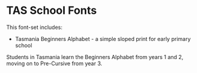 # TAS School Fonts

This font-set includes:

- Tasmania Beginners Alphabet - a simple sloped print for early primary school

Students in Tasmania learn the Beginners Alphabet from years 1 and 2, moving on to Pre-Cursive from year 3.
